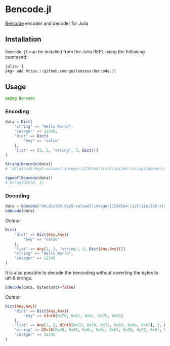# Bencode.jl
[Bencode](https://en.wikipedia.org/wiki/Bencode) encoder and decoder for Julia

## Installation
`Bencode.jl` can be installed from the Julia REPL using the following command:

```julia
julia> ]
pkg> add https://github.com/guilemieux/Bencode.jl
```

## Usage

```julia
using Bencode
```

### Encoding

```julia
data = Dict(
    "string" => "Hello World",
    "integer" => 12345,
    "dict" => Dict(
        "key" => "value"
    ),
    "list" => [1, 2, "string", 3, Dict()]
)

String(bencode(data))
# "d4:dictd3:key5:valuee7:integeri12345e4:listli1ei2e6:stringi3edee6:string11:Hello Worlde"

typeof(bencode(data))
# Array{UInt8, 1}
```

### Decoding

```julia
data = bdecode("d4:dictd3:key5:valuee7:integeri12345e4:listli1ei2e6:stringi3edee6:string11:Hello Worlde")
bdecode(data)
```

*Output:*

```julia
Dict(
    "dict" => Dict{Any,Any}(
        "key" => "value"
    ),
    "list" => Any[1, 2, "string", 3, Dict{Any,Any}()]
    "string" => "Hello World",
    "integer" => 12345
)
```

It is also possible to decode the bencoding without coverting the bytes to utf-8 strings.

```julia
bdecode(data, bytestostr=false)
```

*Output:*

```julia
Dict{Any,Any}(
    "dict" => Dict{Any,Any}(
        "key" => UInt8[0x76, 0x61, 0x6c, 0x75, 0x65]
    ),
    "list" => Any[1, 2, UInt8[0x73, 0x74, 0x72, 0x69, 0x6e, 0x67], 3, Dict{Any,Any}()],
    "string" => UInt8[0x48, 0x65, 0x6c, 0x6c, 0x6f, 0x20, 0x57, 0x6f, 0x72, 0x6c, 0x64],
    "integer" => 12345
)
```